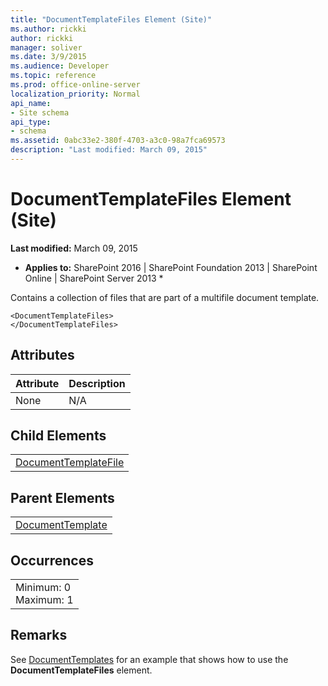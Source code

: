 ```yaml
---
title: "DocumentTemplateFiles Element (Site)"
ms.author: rickki
author: rickki
manager: soliver
ms.date: 3/9/2015
ms.audience: Developer
ms.topic: reference
ms.prod: office-online-server
localization_priority: Normal
api_name:
- Site schema
api_type:
- schema
ms.assetid: 0abc33e2-380f-4703-a3c0-98a7fca69573
description: "Last modified: March 09, 2015"
---
```


# DocumentTemplateFiles Element (Site)

 **Last modified:** March 09, 2015 
  
 * **Applies to:** SharePoint 2016 | SharePoint Foundation 2013 | SharePoint Online | SharePoint Server 2013 * 
  
Contains a collection of files that are part of a multifile document template.
  
```
<DocumentTemplateFiles>
</DocumentTemplateFiles>
```

## Attributes

|**Attribute**|**Description**|
|:-----|:-----|
|None  <br/> |N/A  <br/> |
   
## Child Elements

||
|:-----|
|[DocumentTemplateFile](documenttemplatefile-element-site.md)|
   
## Parent Elements

||
|:-----|
|[DocumentTemplate](documenttemplate-element-site.md)|
   
## Occurrences

||
|:-----|
|Minimum: 0  <br/> Maximum: 1  <br/> |
   
## Remarks

See [DocumentTemplates](documenttemplates-element-site.md) for an example that shows how to use the **DocumentTemplateFiles** element. 
  

